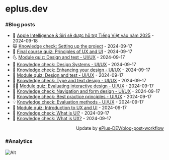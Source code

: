 # eplus.dev

### #Blog posts

<!-- BLOG-POST-LIST:START -->
 - 🧰 [Apple Intelligence &amp; Siri sẽ được hỗ trợ Tiếng Việt vào năm 2025](https://eplus.dev/apple-intelligence-siri-se-duoc-ho-tro-tieng-viet-vao-nam-2025) - 2024-09-18
 - 😺 [Knowledge check: Setting up the project](https://eplus.dev/knowledge-check-setting-up-the-project) - 2024-09-17
 - 🗽 [Final course quiz: Principles of UX and UI](https://eplus.dev/final-course-quiz-principles-of-ux-and-ui) - 2024-09-17
 - 🌜 [Module quiz: Design and test - UI/UX](https://eplus.dev/module-quiz-design-and-test-uiux-1) - 2024-09-17
 - 📝 [Knowledge check: Design Systems - UI/UX](https://eplus.dev/knowledge-check-design-systems-uiux) - 2024-09-17
 - 🚀 [Knowledge check: Enhancing your design - UI/UX](https://eplus.dev/knowledge-check-enhancing-your-design-uiux) - 2024-09-17
 - 💼 [Module quiz: Design and test - UI/UX](https://eplus.dev/module-quiz-design-and-test-uiux) - 2024-09-17
 - 🦣 [Knowledge check: Type and text design - UI/UX](https://eplus.dev/knowledge-check-type-and-text-design-uiux) - 2024-09-17
 - 👨‍🏫 [Module quiz: Evaluating interactive design - UI/UX](https://eplus.dev/module-quiz-evaluating-interactive-design-uiux) - 2024-09-17
 - 🔭 [Knowledge check: Navigation and form design - UI/UX](https://eplus.dev/knowledge-check-navigation-and-form-design-uiux) - 2024-09-17
 - 🤡 [Knowledge check: Best practice principles - UI/UX](https://eplus.dev/knowledge-check-best-practice-principles-uiux) - 2024-09-17
 - 💡 [Knowledge check: Evaluation methods - UI/UX](https://eplus.dev/knowledge-check-evaluation-methods-uiux) - 2024-09-17
 - 🦣 [Module quiz: Introduction to UX and UI](https://eplus.dev/module-quiz-introduction-to-ux-and-ui) - 2024-09-17
 - 💪 [Knowledge check: What is UI?](https://eplus.dev/knowledge-check-what-is-ui) - 2024-09-17
 - 🤡 [Knowledge check: What is UX?](https://eplus.dev/knowledge-check-what-is-ux) - 2024-09-17<!-- BLOG-POST-LIST:END -->

<div align="right">
  Update by <a target="_blank"
    href="https://github.com/ePlus-DEV/blog-post-workflow">ePlus-DEV/blog-post-workflow</a>
</div>

### #Analytics
![Alt](https://repobeats.axiom.co/api/embed/9990f7cddfbad8d834990b10ccad05f81ac1096f.svg "Repobeats analytics image")
